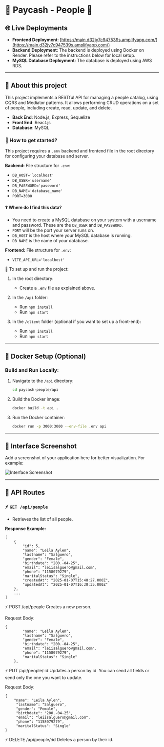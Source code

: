 # 💸 Paycash - People 💸

## 🌐 Live Deployments

- **Frontend Deployment**: [https://main.d32jy7c947539s.amplifyapp.com/](https://main.d32jy7c947539s.amplifyapp.com/)
- **Backend Deployment**: The backend is deployed using Docker on Render. Please refer to the instructions below for local setup.
- **MySQL Database Deployment**: The database is deployed using AWS RDS.

---

## 📌 About this project

This project implements a RESTful API for managing a people catalog, using CQRS and Mediator patterns. It allows performing CRUD operations on a set of people, including create, read, update, and delete.

- __Back End__: Node.js, Express, Sequelize
- __Front End__: React.js
- __Database__: MySQL

### 📌 How to get started?

This project requires a `.env` backend and frontend file in the root directory for configuring your database and server.

__Backend:__
File structure for `.env`:
- `DB_HOST='localhost'`
- `DB_USER='username'`
- `DB_PASSWORD='password'`
- `DB_NAME='database_name'`
- `PORT=3000`

#### ❓ Where do I find this data?
- You need to create a MySQL database on your system with a username and password. These are the `DB_USER` and `DB_PASSWORD`.
- `PORT` will be the port your server runs on.
- `DB_HOST` is the host where your MySQL database is running.
- `DB_NAME` is the name of your database.

__Frontend:__
File structure for `.env`:
- `VITE_API_URL='localhost'`

📍 To set up and run the project:

1. In the root directory:
   - Create a `.env` file as explained above.

2. In the `/api` folder:
   - Run `npm install`
   - Run `npm start`

3. In the `/client` folder (optional if you want to set up a front-end):
   - Run `npm install`
   - Run `npm start`

---

## 🐳 Docker Setup (Optional)

### Build and Run Locally:

1. Navigate to the `/api` directory:
   ```bash
   cd paycash-people/api
   ```

2. Build the Docker image:
   ```bash
   docker build -t api .
   ```

3. Run the Docker container:
   ```bash
   docker run -p 3000:3000 --env-file .env api
   ```

---

## 📸 Interface Screenshot

Add a screenshot of your application here for better visualization. For example:

![Interface Screenshot]([path-to-screenshot.png](https://github.com/LeyAylen6/paycash/blob/main/client/assets/paycash-people.jpeg?raw=true))

---

## 📌 API Routes

### ⚡️ `GET /api/people`
- Retrieves the list of all people.

**Response Example:**
```
[
    {
        "id": 5,
        "name": "Leila Aylen",
        "lastname": "Salguero",
        "gender": "Female",
        "birthdate": "200.-04-25",
        "email": "leiisalguero@gmail.com",
        "phone": "1158079279",
        "maritalStatus": "Single",
        "createdAt": "2025-01-07T15:48:27.000Z",
        "updatedAt": "2025-01-07T16:30:35.000Z"
    },
    ...
]
```

⚡️ POST /api/people
Creates a new person.

Request Body:
```
{
        "name": "Leila Aylen",
        "lastname": "Salguero",
        "gender": "Female",
        "birthdate": "200.-04-25",
        "email": "leiisalguero@gmail.com",
        "phone": "1158079279",
        "maritalStatus": "Single"
    },
```

⚡️ PUT /api/people/:id
Updates a person by id.
You can send all fields or send only the one you want to update.

Request Body:
```
{
    "name": "Leila Aylen",
     "lastname": "Salguero",
     "gender": "Female",
     "birthdate": "200.-04-25",
     "email": "leiisalguero@gmail.com",
     "phone": "1158079279",
     "maritalStatus": "Single"
}
```

⚡️ DELETE /api/people/:id
Deletes a person by their id.
